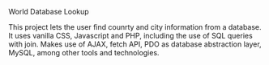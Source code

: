 World Database Lookup

This project lets the user find counrty and city information from a database. It uses vanilla CSS, Javascript and PHP, including the use of SQL queries with join. Makes use of AJAX, fetch API, PDO as database abstraction layer, MySQL, among other tools and technologies.
